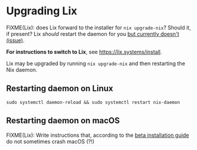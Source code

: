 # Upgrading Lix

<div class="warning">

FIXME(Lix): does Lix forward to the installer for `nix upgrade-nix`? Should it, if present? Lix *should* restart the daemon for you [but currently doesn't (issue)](https://git.lix.systems/lix-project/lix/issues/267).

</div>

**For instructions to switch to Lix**, see <https://lix.systems/install>.

Lix may be upgraded by running `nix upgrade-nix` and then restarting the Nix daemon.

## Restarting daemon on Linux

`sudo systemctl daemon-reload && sudo systemctl restart nix-daemon`

## Restarting daemon on macOS

<div class="warning">

FIXME(Lix): Write instructions that, according to the [beta installation guide](https://wiki.lix.systems/link/1) do not sometimes crash macOS (?!)

</div>
